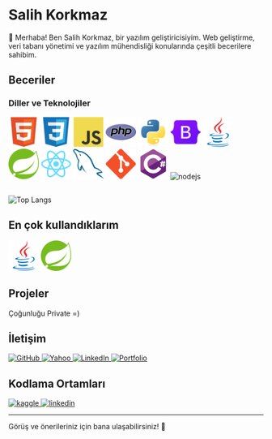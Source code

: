 # Salih Korkmaz

👋 Merhaba! Ben Salih Korkmaz, bir yazılım geliştiricisiyim. Web geliştirme, veri tabanı yönetimi ve yazılım mühendisliği konularında çeşitli becerilere sahibim.

## Beceriler

### Diller ve Teknolojiler
<p align="left">
  <img src="https://raw.githubusercontent.com/devicons/devicon/master/icons/html5/html5-original.svg" alt="HTML" width="60" height="60"/>
  <img src="https://raw.githubusercontent.com/devicons/devicon/master/icons/css3/css3-original.svg" alt="CSS" width="60" height="60"/>
  <img src="https://raw.githubusercontent.com/devicons/devicon/master/icons/javascript/javascript-original.svg" alt="JavaScript" width="60" height="60"/>
  <img src="https://raw.githubusercontent.com/devicons/devicon/master/icons/php/php-original.svg" alt="PHP" width="60" height="60"/>
  <img src="https://raw.githubusercontent.com/devicons/devicon/master/icons/python/python-original.svg" alt="Python" width="60" height="60"/>
  <img src="https://raw.githubusercontent.com/devicons/devicon/master/icons/bootstrap/bootstrap-original.svg" alt="Bootstrap" width="60" height="60"/>
  <img src="https://raw.githubusercontent.com/devicons/devicon/master/icons/java/java-original.svg" alt="Java" width="60" height="60"/>
  <img src="https://raw.githubusercontent.com/devicons/devicon/master/icons/spring/spring-original.svg" alt="Spring Boot" width="60" height="60"/>
  <img src="https://raw.githubusercontent.com/devicons/devicon/master/icons/react/react-original.svg" alt="React" width="60" height="60"/>
  <img src="https://raw.githubusercontent.com/devicons/devicon/master/icons/mysql/mysql-original.svg" alt="MySQL" width="60" height="60"/>
  <img src="https://raw.githubusercontent.com/devicons/devicon/master/icons/git/git-original.svg" alt="Git" width="60" height="60"/>
  <img src="https://raw.githubusercontent.com/devicons/devicon/master/icons/csharp/csharp-original.svg" alt="csharp" width="60" height="60"/>
  <img src="https://devicon-website.vercel.app/api/nodejs/original.svg" alt="nodejs" width="60" height="60"></img>
</p>

##
![Top Langs](https://github-readme-stats.vercel.app/api/top-langs/?username=1453salih&layout=compact)


## En çok kullandıklarım

<img src="https://raw.githubusercontent.com/devicons/devicon/master/icons/java/java-original.svg" alt="Java" width="60" height="60"/>
<img src="https://raw.githubusercontent.com/devicons/devicon/master/icons/spring/spring-original.svg" alt="Spring Boot" width="60" height="60"/>
  

## Projeler

Çoğunluğu Private =)

## İletişim

<div>
  <!-- GitHub -->
  <a href="mailto:salihkorkmaz108478@gmail.com">
    <img src="https://github.githubassets.com/images/modules/logos_page/GitHub-Mark.png" alt="GitHub" style="width:24px; height:24px;"/>
  </a>

  <!-- Yahoo Mail -->
  <a href="mailto:salihkorkmaz108478@yahoo.com">
    <img src="https://s.yimg.com/rz/p/yahoo_homepage_en-US_s_f_p_bestfit_homepage.png" alt="Yahoo" style="width:24px; height:24px;"/>
  </a>

  <!-- LinkedIn -->
  <a href="https://linkedin.com/in/salih-korkmaz-ce" target="_blank">
    <img src="https://cdn-icons-png.flaticon.com/512/174/174857.png" alt="LinkedIn" style="width:24px; height:24px;"/>
  </a>

  <!-- Portfolio -->
  <a href="https://salihkorkmaz.dev" target="_blank">
    <img src="https://cdn-icons-png.flaticon.com/512/3126/3126554.png" alt="Portfolio" style="width:24px; height:24px;"/>
  </a>
</div>

## Kodlama Ortamları

<a href="https://www.kaggle.com/salihkorkmaz"> 
<img src="https://devicon-website.vercel.app/api/kaggle/original.svg" alt="kaggle" width="60" height="60"></img>
</a>
<a href="https://www.linkedin.com/in/salih-korkmaz-ce"> 
<img src="https://devicon-website.vercel.app/api/linkedin/original.svg" alt="linkedin" width="60" height="60"></img>
</a>



---

Görüş ve önerileriniz için bana ulaşabilirsiniz! 🚀
